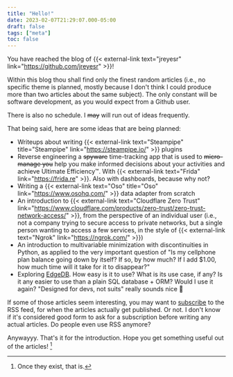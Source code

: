 ```yaml
---
title: "Hello!"
date: 2023-02-07T21:29:07.000-05:00
draft: false
tags: ["meta"]
toc: false
---
```


You have reached the blog of {{< external-link text="jreyesr" link="https://github.com/jreyesr" >}}!

Within this blog thou shall find only the finest random articles (i.e., no specific theme is planned, mostly because I don't think I could produce more than two articles about the same subject). The only constant will be software development, as you would expect from a Github user.

<!--more-->

There is also no schedule. I ~~may~~ will run out of ideas frequently.

That being said, here are some ideas that are being planned:

* Writeups about writing {{< external-link text="Steampipe" title="Steampipe" link="https://steampipe.io/" >}} plugins
* Reverse engineering a ~~spyware~~ time-tracking app that is used to ~~micro-manage you~~ help you make informed decisions about your activities and achieve Ultimate Efficiency&trade;. With {{< external-link text="Frida" link="https://frida.re" >}}. Also with dashboards, because why not? 
* Writing a {{< external-link text="Oso" title="Oso" link="https://www.osohq.com/" >}} data adapter from scratch
* An introduction to {{< external-link text="Cloudflare Zero Trust" link="https://www.cloudflare.com/products/zero-trust/zero-trust-network-access/" >}}, from the perspective of an individual user (i.e., not a company trying to secure access to private networks, but a single person wanting to access a few services, in the style of {{< external-link text="Ngrok" link="https://ngrok.com/" >}})
* An introduction to multivariable minimization with discontinuities in Python, as applied to the very important question of "Is my cellphone plan balance going down by itself? If so, by how much? If I add $1.00, how much time will it take for it to disappear?"
* Exploring [EdgeDB](https://www.edgedb.com/). How easy is it to use? What is its use case, if any? Is it any easier to use than a plain SQL database + ORM? Would I use it again? "Designed for devs, not suits" really sounds nice 🙂

If some of those articles seem interesting, you may want to [subscribe](/index.xml) to the RSS feed, for when the articles actually get published. Or not. I don't know if it's considered good form to ask for a subscription before writing any actual articles. Do people even use RSS anymore?

Anywayyy. That's it for the introduction. Hope you get something useful out of the articles! [^1]

[^1]: Once they exist, that is.
